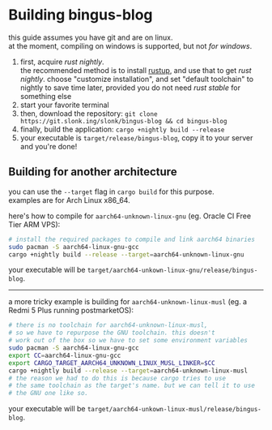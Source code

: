 # Building bingus-blog

this guide assumes you have git and are on linux.  
at the moment, compiling on windows is supported, but not _for windows_.

1. first, acquire _rust nightly_.  
   the recommended method is to install [rustup](https://rustup.rs/),
   and use that to get _rust nightly_. choose "customize installation",
   and set "default toolchain" to nightly to save time later, provided
   you do not need _rust stable_ for something else
2. start your favorite terminal
3. then, download the repository: `git clone https://git.slonk.ing/slonk/bingus-blog && cd bingus-blog`
4. finally, build the application: `cargo +nightly build --release`
5. your executable is `target/release/bingus-blog`, copy it to your server and
   you're done!

## Building for another architecture

you can use the `--target` flag in `cargo build` for this purpose.  
examples are for Arch Linux x86_64.

here's how to compile for `aarch64-unknown-linux-gnu`
(eg. Oracle CI Free Tier ARM VPS):

```sh
# install the required packages to compile and link aarch64 binaries
sudo pacman -S aarch64-linux-gnu-gcc
cargo +nightly build --release --target=aarch64-unknown-linux-gnu
```

your executable will be `target/aarch64-unkown-linux-gnu/release/bingus-blog`.

---

a more tricky example is building for `aarch64-unknown-linux-musl`
(eg. a Redmi 5 Plus running postmarketOS):

```sh
# there is no toolchain for aarch64-unknown-linux-musl,
# so we have to repurpose the GNU toolchain. this doesn't
# work out of the box so we have to set some environment variables
sudo pacman -S aarch64-linux-gnu-gcc
export CC=aarch64-linux-gnu-gcc
export CARGO_TARGET_AARCH64_UNKNOWN_LINUX_MUSL_LINKER=$CC
cargo +nightly build --release --target=aarch64-unknown-linux-musl
# the reason we had to do this is because cargo tries to use
# the same toolchain as the target's name. but we can tell it to use
# the GNU one like so.
```

your executable will be `target/aarch64-unkown-linux-musl/release/bingus-blog`.
